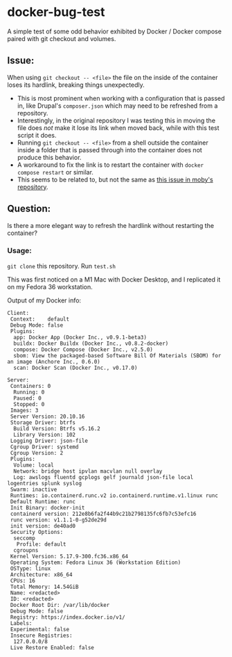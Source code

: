 # docker-bug-test
A simple test of some odd behavior exhibited by Docker / Docker compose paired with git checkout and volumes.

## Issue: 
When using `git checkout -- <file>` the file on the inside of the container loses its hardlink, breaking things unexpectedly.
 - This is most prominent when working with a configuration that is passed in, like Drupal's `composer.json` which may need to be refreshed from a repository.
 - Interestingly, in the original repository I was testing this in moving the file does *not* make it lose its link when moved back, while with this test script it does.
 - Running `git checkout -- <file>` from a shell outside the container inside a folder that is passed through into the container does not produce this behavior.
 - A workaround to fix the link is to restart the container with `docker compose restart` or similar.
 - This seems to be related to, but not the same as [this issue in moby's repository](https://github.com/docker/for-win/issues/5530).

## Question:
Is there a more elegant way to refresh the hardlink without restarting the container?

### Usage: 
`git clone` this repository.
Run `test.sh`

This was first noticed on a M1 Mac with Docker Desktop, and I replicated it on my Fedora 36 workstation.

Output of my Docker info:
```
Client:
 Context:    default
 Debug Mode: false
 Plugins:
  app: Docker App (Docker Inc., v0.9.1-beta3)
  buildx: Docker Buildx (Docker Inc., v0.8.2-docker)
  compose: Docker Compose (Docker Inc., v2.5.0)
  sbom: View the packaged-based Software Bill Of Materials (SBOM) for an image (Anchore Inc., 0.6.0)
  scan: Docker Scan (Docker Inc., v0.17.0)

Server:
 Containers: 0
  Running: 0
  Paused: 0
  Stopped: 0
 Images: 3
 Server Version: 20.10.16
 Storage Driver: btrfs
  Build Version: Btrfs v5.16.2
  Library Version: 102
 Logging Driver: json-file
 Cgroup Driver: systemd
 Cgroup Version: 2
 Plugins:
  Volume: local
  Network: bridge host ipvlan macvlan null overlay
  Log: awslogs fluentd gcplogs gelf journald json-file local logentries splunk syslog
 Swarm: inactive
 Runtimes: io.containerd.runc.v2 io.containerd.runtime.v1.linux runc
 Default Runtime: runc
 Init Binary: docker-init
 containerd version: 212e8b6fa2f44b9c21b2798135fc6fb7c53efc16
 runc version: v1.1.1-0-g52de29d
 init version: de40ad0
 Security Options:
  seccomp
   Profile: default
  cgroupns
 Kernel Version: 5.17.9-300.fc36.x86_64
 Operating System: Fedora Linux 36 (Workstation Edition)
 OSType: linux
 Architecture: x86_64
 CPUs: 16
 Total Memory: 14.54GiB
 Name: <redacted>
 ID: <redacted>
 Docker Root Dir: /var/lib/docker
 Debug Mode: false
 Registry: https://index.docker.io/v1/
 Labels:
 Experimental: false
 Insecure Registries:
  127.0.0.0/8
 Live Restore Enabled: false

```
